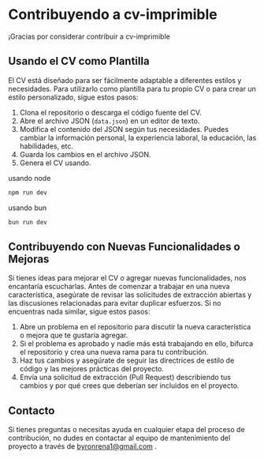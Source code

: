 # Contribuyendo a cv-imprimible

¡Gracias por considerar contribuir a cv-imprimible 

## Usando el CV como Plantilla

El CV está diseñado para ser fácilmente adaptable a diferentes estilos y necesidades. Para utilizarlo como plantilla para tu propio CV o para crear un estilo personalizado, sigue estos pasos:

1. Clona el repositorio o descarga el código fuente del CV.
2. Abre el archivo JSON (`data.json`) en un editor de texto.
3. Modifica el contenido del JSON según tus necesidades. Puedes cambiar la información personal, la experiencia laboral, la educación, las habilidades, etc.
4. Guarda los cambios en el archivo JSON.
5. Genera el CV usando.

usando node
```bash
npm run dev
```
usando bun
```bash
bun run dev
```

## Contribuyendo con Nuevas Funcionalidades o Mejoras

Si tienes ideas para mejorar el CV o agregar nuevas funcionalidades, nos encantaría escucharlas. Antes de comenzar a trabajar en una nueva característica, asegúrate de revisar las solicitudes de extracción abiertas y las discusiones relacionadas para evitar duplicar esfuerzos. Si no encuentras nada similar, sigue estos pasos:

1. Abre un problema en el repositorio para discutir la nueva característica o mejora que te gustaría agregar.
2. Si el problema es aprobado y nadie más está trabajando en ello, bifurca el repositorio y crea una nueva rama para tu contribución.
3. Haz tus cambios y asegúrate de seguir las directrices de estilo de código y las mejores prácticas del proyecto.
4. Envía una solicitud de extracción (Pull Request) describiendo tus cambios y por qué crees que deberían ser incluidos en el proyecto.

## Contacto

Si tienes preguntas o necesitas ayuda en cualquier etapa del proceso de contribución, no dudes en contactar al equipo de mantenimiento del proyecto a través de byronrena1@gmail.com .
